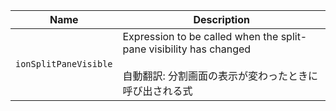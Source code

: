 | Name                  | Description                                                                                                                          |
| --------------------- | ------------------------------------------------------------------------------------------------------------------------------------ |
| `ionSplitPaneVisible` | Expression to be called when the split-pane visibility has changed<br /><br />自動翻訳: 分割画面の表示が変わったときに呼び出される式 |
